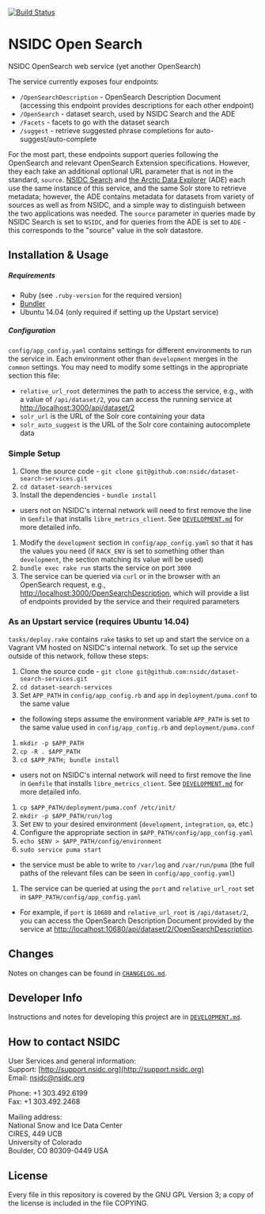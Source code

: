 [![Build Status](https://travis-ci.org/nsidc/dataset-search-services.svg)](https://travis-ci.org/nsidc/dataset-search-services)

# NSIDC Open Search

NSIDC OpenSearch web service (yet another OpenSearch)

The service currently exposes four endpoints:

* `/OpenSearchDescription` - OpenSearch Description Document (accessing this
  endpoint provides descriptions for each other endpoint)
* `/OpenSearch` - dataset search, used by NSIDC Search and the ADE
* `/Facets` - facets to go with the dataset search
* `/suggest` - retrieve suggested phrase completions for auto-suggest/auto-complete

For the most part, these endpoints support queries following the OpenSearch and
relevant OpenSearch Extension specifications. However, they each take an
additional optional URL parameter that is not in the standard,
`source`. [NSIDC Search](https://nsidc.org/data/search/) and
[the Arctic Data Explorer](https://nsidc.org/acadis/search/) (ADE) each use the
same instance of this service, and the same Solr store to retrieve metadata;
however, the ADE contains metadata for datasets from variety of sources as well
as from NSIDC, and a simple way to distinguish between the two applications was
needed. The `source` parameter in queries made by NSIDC Search is set to
`NSIDC`, and for queries from the ADE is set to `ADE` - this corresponds to the
"source" value in the solr datastore.

## Installation & Usage

##### Requirements

  * Ruby (see `.ruby-version` for the required version)
  * [Bundler](http://bundler.io/)
  * Ubuntu 14.04 (only required if setting up the Upstart service)

##### Configuration

`config/app_config.yaml` contains settings for different environments to run the
service in. Each environment other than `development` merges in the `common`
settings. You may need to modify some settings in the appropriate section this
file:

* `relative_url_root` determines the path to access the service, e.g., with a
  value of `/api/dataset/2`, you can access the running service at
  [http://localhost:3000/api/dataset/2](http://localhost:3000/api/dataset/2)
* `solr_url` is the URL of the Solr core containing your data
* `solr_auto_suggest` is the URL of the Solr core containing autocomplete data

### Simple Setup

1. Clone the source code - `git clone git@github.com:nsidc/dataset-search-services.git`
1. `cd dataset-search-services`
1. Install the dependencies - `bundle install`
  * users not on NSIDC's internal network will need to first remove the line in
    `Gemfile` that installs `libre_metrics_client`. See
    [`DEVELOPMENT.md`](https://github.com/nsidc/dataset-search-services/blob/master/DEVELOPMENT.md)
    for more detailed info.
1. Modify the `development` section in `config/app_config.yaml` so that it has
   the values you need (if `RACK_ENV` is set to something other than
   `development`, the section matching its value will be used)
1. `bundle exec rake run` starts the service on port `3000`
1. The service can be queried via `curl` or in the browser with an OpenSearch
   request, e.g.,
   [http://localhost:3000/OpenSearchDescription](http://localhost:3000/OpenSearchDescription),
   which will provide a list of endpoints provided by the service and their
   required parameters

### As an Upstart service (requires Ubuntu 14.04)

`tasks/deploy.rake` contains `rake` tasks to set up and start the service on a
Vagrant VM hosted on NSIDC's internal network. To set up the service outside of
this network, follow these steps:

1. Clone the source code - `git clone git@github.com:nsidc/dataset-search-services.git`
1. `cd dataset-search-services`
1. Set `APP_PATH` in `config/app_config.rb` and `app` in `deployment/puma.conf`
   to the same value
  * the following steps assume the environment variable `APP_PATH` is set to the
    same value used in `config/app_config.rb` and `deployment/puma.conf`
1. `mkdir -p $APP_PATH`
1. `cp -R . $APP_PATH`
1. `cd $APP_PATH; bundle install`
  * users not on NSIDC's internal network will need to first remove the line in
    `Gemfile` that installs `libre_metrics_client`. See
    [`DEVELOPMENT.md`](https://github.com/nsidc/dataset-search-services/blob/master/DEVELOPMENT.md)
    for more detailed info.
1. `cp $APP_PATH/deployment/puma.conf /etc/init/`
1. `mkdir -p $APP_PATH/run/log`
1. Set `ENV` to your desired environment (`development`, `integration`, `qa`,
   etc.)
1. Configure the appropriate section in `$APP_PATH/config/app_config.yaml`
1. `echo $ENV > $APP_PATH/config/environment`
1. `sudo service puma start`
  * the service must be able to write to `/var/log` and `/var/run/puma` (the
    full paths of the relevant files can be seen in `config/app_config.yaml`)
1. The service can be queried at using the `port` and `relative_url_root` set in
  `$APP_PATH/config/app_config.yaml`
  * For example, if `port` is `10680` and `relative_url_root` is
   `/api/dataset/2`, you can access the OpenSearch Description Document provided
   by the service at
   [http://localhost:10680/api/dataset/2/OpenSearchDescription](http://localhost:10680/api/dataset/2/OpenSearchDescription).

## Changes

Notes on changes can be found in
[`CHANGELOG.md`](https://github.com/nsidc/dataset-search-services/blob/master/CHANGELOG.md).

## Developer Info

Instructions and notes for developing this project are in
[`DEVELOPMENT.md`](https://github.com/nsidc/dataset-search-services/blob/master/DEVELOPMENT.md).

## How to contact NSIDC

User Services and general information:  
Support: [http://support.nsidc.org](http://support.nsidc.org)  
Email: nsidc@nsidc.org  

Phone: +1 303.492.6199  
Fax: +1 303.492.2468  

Mailing address:  
National Snow and Ice Data Center  
CIRES, 449 UCB  
University of Colorado  
Boulder, CO 80309-0449 USA

## License

Every file in this repository is covered by the GNU GPL Version 3; a copy of the
license is included in the file COPYING.
